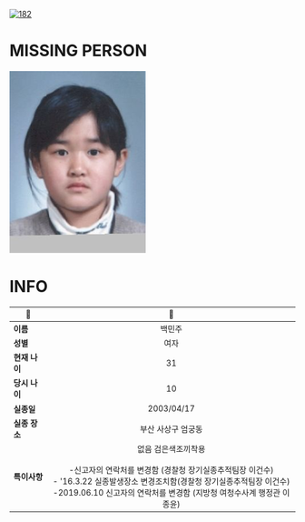 [![182](https://img.shields.io/badge/%EC%8B%A4%EC%A2%85%EC%8B%A0%EA%B3%A0%EB%8A%94%20%EA%B5%AD%EB%B2%88%EC%97%86%EC%9D%B4-182-blue)](http://safe182.go.kr/index.do)

# MISSING PERSON

<img src="./missing_person.jpg">

# INFO

|🔑|💎|
|--|:--:|
|**이름**|백민주|
|**성별**|여자|
|**현재 나이**|31|
|**당시 나이**|10|
|**실종일**|2003/04/17|
|**실종 장소**|부산 사상구 엄궁동|
|**특이사항**|없음                       검은색조끼착용</br></br>-신고자의 연락처를 변경함 (경찰청 장기실종추적팀장 이건수)</br>- '16.3.22 실종발생장소 변경조치함(경찰청 장기실종추적팀장 이건수)</br>-2019.06.10 신고자의 연락처를 변경함 (지방청 여청수사계 행정관 이종윤)|
